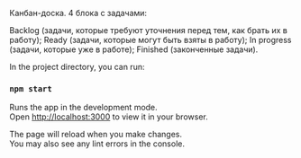 Канбан-доска. 4 блока с задачами:

Backlog (задачи, которые требуют уточнения перед тем, как брать их в работу);
Ready (задачи, которые могут быть взяты в работу);
In progress (задачи, которые уже в работе);
Finished (законченные задачи).


In the project directory, you can run:

### `npm start`

Runs the app in the development mode.\
Open [http://localhost:3000](http://localhost:3000) to view it in your browser.

The page will reload when you make changes.\
You may also see any lint errors in the console.



